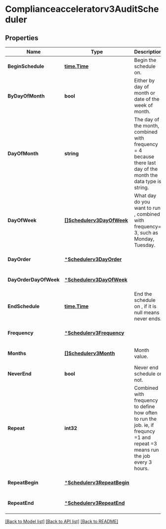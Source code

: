 # Complianceacceleratorv3AuditScheduler

## Properties
Name | Type | Description | Notes
------------ | ------------- | ------------- | -------------
**BeginSchedule** | [**time.Time**](time.Time.md) | Begin the schedule on. | [optional] [default to null]
**ByDayOfMonth** | **bool** | Either by day of month or date of the week of month. | [optional] [default to null]
**DayOfMonth** | **string** | The day of the month, combined with frequency &#x3D; 4 because there last day of the month the data type is string. | [optional] [default to null]
**DayOfWeek** | [**[]Schedulerv3DayOfWeek**](schedulerv3DayOfWeek.md) | What day do you want to run , combined with frequency&#x3D; 3, such as Monday, Tuesday. | [optional] [default to null]
**DayOrder** | [***Schedulerv3DayOrder**](schedulerv3DayOrder.md) |  | [optional] [default to null]
**DayOrderDayOfWeek** | [***Schedulerv3DayOfWeek**](schedulerv3DayOfWeek.md) |  | [optional] [default to null]
**EndSchedule** | [**time.Time**](time.Time.md) | End the schedule on , if it is null means never ends. | [optional] [default to null]
**Frequency** | [***Schedulerv3Frequency**](schedulerv3Frequency.md) |  | [optional] [default to null]
**Months** | [**[]Schedulerv3Month**](schedulerv3Month.md) | Month value. | [optional] [default to null]
**NeverEnd** | **bool** | Never end schedule or not. | [optional] [default to null]
**Repeat** | **int32** | Combined with frequency to define how often to run the job. ie, if frequncy &#x3D;1 and repeat &#x3D;3 means run the job every 3 hours. | [optional] [default to null]
**RepeatBegin** | [***Schedulerv3RepeatBegin**](schedulerv3RepeatBegin.md) |  | [optional] [default to null]
**RepeatEnd** | [***Schedulerv3RepeatEnd**](schedulerv3RepeatEnd.md) |  | [optional] [default to null]

[[Back to Model list]](../README.md#documentation-for-models) [[Back to API list]](../README.md#documentation-for-api-endpoints) [[Back to README]](../README.md)

